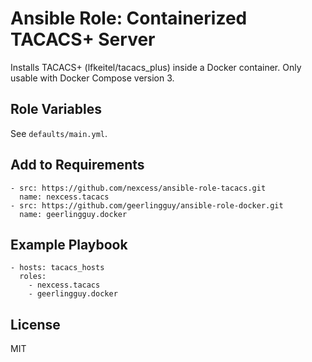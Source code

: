 # Ansible Role: Containerized TACACS+ Server

Installs TACACS+ (lfkeitel/tacacs_plus) inside a Docker container. Only usable with Docker Compose version 3.

## Role Variables

See `defaults/main.yml`.


## Add to Requirements

    - src: https://github.com/nexcess/ansible-role-tacacs.git
      name: nexcess.tacacs
    - src: https://github.com/geerlingguy/ansible-role-docker.git
      name: geerlingguy.docker

## Example Playbook

    - hosts: tacacs_hosts
      roles:
        - nexcess.tacacs
        - geerlingguy.docker

## License

MIT
